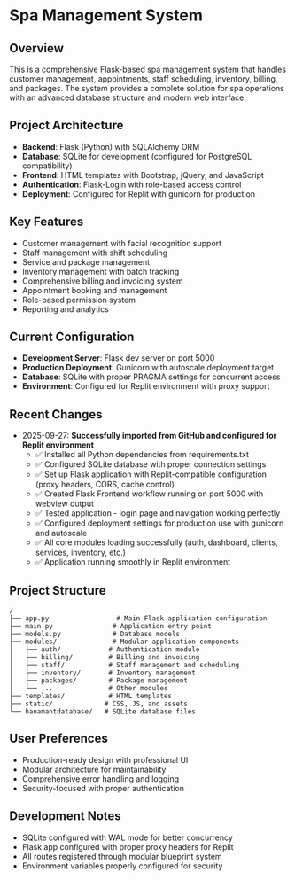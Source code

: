 # Spa Management System

## Overview
This is a comprehensive Flask-based spa management system that handles customer management, appointments, staff scheduling, inventory, billing, and packages. The system provides a complete solution for spa operations with an advanced database structure and modern web interface.

## Project Architecture
- **Backend**: Flask (Python) with SQLAlchemy ORM
- **Database**: SQLite for development (configured for PostgreSQL compatibility)
- **Frontend**: HTML templates with Bootstrap, jQuery, and JavaScript
- **Authentication**: Flask-Login with role-based access control
- **Deployment**: Configured for Replit with gunicorn for production

## Key Features
- Customer management with facial recognition support
- Staff management with shift scheduling
- Service and package management
- Inventory management with batch tracking
- Comprehensive billing and invoicing system
- Appointment booking and management
- Role-based permission system
- Reporting and analytics

## Current Configuration
- **Development Server**: Flask dev server on port 5000
- **Production Deployment**: Gunicorn with autoscale deployment target
- **Database**: SQLite with proper PRAGMA settings for concurrent access
- **Environment**: Configured for Replit environment with proxy support

## Recent Changes
- 2025-09-27: **Successfully imported from GitHub and configured for Replit environment**
  - ✅ Installed all Python dependencies from requirements.txt
  - ✅ Configured SQLite database with proper connection settings
  - ✅ Set up Flask application with Replit-compatible configuration (proxy headers, CORS, cache control)
  - ✅ Created Flask Frontend workflow running on port 5000 with webview output
  - ✅ Tested application - login page and navigation working perfectly
  - ✅ Configured deployment settings for production use with gunicorn and autoscale
  - ✅ All core modules loading successfully (auth, dashboard, clients, services, inventory, etc.)
  - ✅ Application running smoothly in Replit environment

## Project Structure
```
/
├── app.py                 # Main Flask application configuration
├── main.py               # Application entry point
├── models.py             # Database models
├── modules/              # Modular application components
│   ├── auth/            # Authentication module
│   ├── billing/         # Billing and invoicing
│   ├── staff/           # Staff management and scheduling
│   ├── inventory/       # Inventory management
│   ├── packages/        # Package management
│   └── ...              # Other modules
├── templates/           # HTML templates
├── static/             # CSS, JS, and assets
└── hanamantdatabase/   # SQLite database files
```

## User Preferences
- Production-ready design with professional UI
- Modular architecture for maintainability
- Comprehensive error handling and logging
- Security-focused with proper authentication

## Development Notes
- SQLite configured with WAL mode for better concurrency
- Flask app configured with proper proxy headers for Replit
- All routes registered through modular blueprint system
- Environment variables properly configured for security